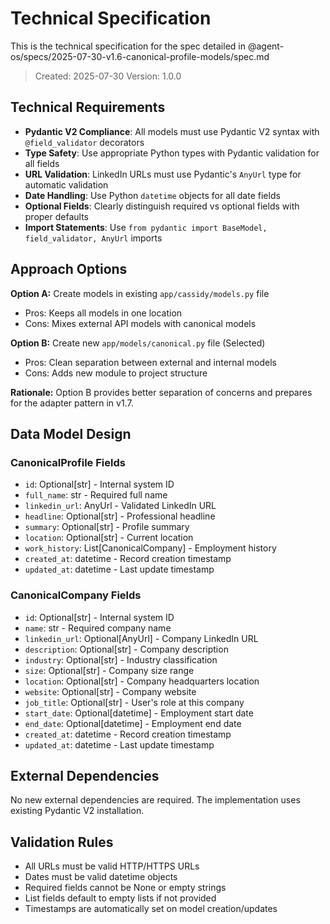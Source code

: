# Technical Specification

This is the technical specification for the spec detailed in @agent-os/specs/2025-07-30-v1.6-canonical-profile-models/spec.md

> Created: 2025-07-30
> Version: 1.0.0

## Technical Requirements

- **Pydantic V2 Compliance**: All models must use Pydantic V2 syntax with `@field_validator` decorators
- **Type Safety**: Use appropriate Python types with Pydantic validation for all fields
- **URL Validation**: LinkedIn URLs must use Pydantic's `AnyUrl` type for automatic validation
- **Date Handling**: Use Python `datetime` objects for all date fields
- **Optional Fields**: Clearly distinguish required vs optional fields with proper defaults
- **Import Statements**: Use `from pydantic import BaseModel, field_validator, AnyUrl` imports

## Approach Options

**Option A:** Create models in existing `app/cassidy/models.py` file
- Pros: Keeps all models in one location
- Cons: Mixes external API models with canonical models

**Option B:** Create new `app/models/canonical.py` file (Selected)
- Pros: Clean separation between external and internal models
- Cons: Adds new module to project structure

**Rationale:** Option B provides better separation of concerns and prepares for the adapter pattern in v1.7.

## Data Model Design

### CanonicalProfile Fields

- `id`: Optional[str] - Internal system ID
- `full_name`: str - Required full name
- `linkedin_url`: AnyUrl - Validated LinkedIn URL
- `headline`: Optional[str] - Professional headline
- `summary`: Optional[str] - Profile summary
- `location`: Optional[str] - Current location
- `work_history`: List[CanonicalCompany] - Employment history
- `created_at`: datetime - Record creation timestamp
- `updated_at`: datetime - Last update timestamp

### CanonicalCompany Fields

- `id`: Optional[str] - Internal system ID
- `name`: str - Required company name
- `linkedin_url`: Optional[AnyUrl] - Company LinkedIn URL
- `description`: Optional[str] - Company description
- `industry`: Optional[str] - Industry classification
- `size`: Optional[str] - Company size range
- `location`: Optional[str] - Company headquarters location
- `website`: Optional[str] - Company website
- `job_title`: Optional[str] - User's role at this company
- `start_date`: Optional[datetime] - Employment start date
- `end_date`: Optional[datetime] - Employment end date
- `created_at`: datetime - Record creation timestamp
- `updated_at`: datetime - Last update timestamp

## External Dependencies

No new external dependencies are required. The implementation uses existing Pydantic V2 installation.

## Validation Rules

- All URLs must be valid HTTP/HTTPS URLs
- Dates must be valid datetime objects
- Required fields cannot be None or empty strings
- List fields default to empty lists if not provided
- Timestamps are automatically set on model creation/updates

